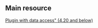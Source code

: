 ﻿
## Main resource

[Plugin with data access" (4.20 and below)](https://docs.nopcommerce.com/en/developer/plugins/plugin-with-data-access-4.20.html)
